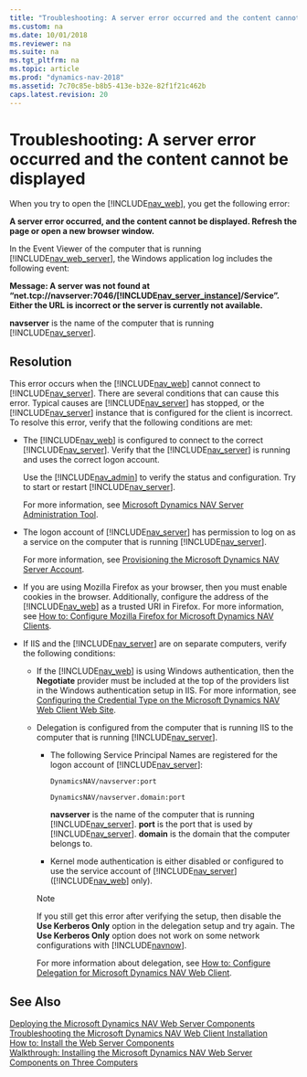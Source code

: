 ```yaml
---
title: "Troubleshooting: A server error occurred and the content cannot be displayed"
ms.custom: na
ms.date: 10/01/2018
ms.reviewer: na
ms.suite: na
ms.tgt_pltfrm: na
ms.topic: article
ms.prod: "dynamics-nav-2018"
ms.assetid: 7c70c85e-b8b5-413e-b32e-82f1f21c462b
caps.latest.revision: 20
---
```

# Troubleshooting: A server error occurred and the content cannot be displayed
When you try to open the [!INCLUDE[nav_web](includes/nav_web_md.md)], you get the following error:  
  
 **A server error occurred, and the content cannot be displayed. Refresh the page or open a new browser window.**  
  
 In the Event Viewer of the computer that is running [!INCLUDE[nav_web_server](includes/nav_web_server_md.md)], the Windows application log includes the following event:  
  
 **Message: A server was not found at “net.tcp://navserver:7046/[!INCLUDE[nav_server_instance](includes/nav_server_instance_md.md)]/Service”. Either the URL is incorrect or the server is currently not available.**  
  
 **navserver** is the name of the computer that is running [!INCLUDE[nav_server](includes/nav_server_md.md)].  
  
## Resolution  
 This error occurs when the [!INCLUDE[nav_web](includes/nav_web_md.md)] cannot connect to [!INCLUDE[nav_server](includes/nav_server_md.md)]. There are several conditions that can cause this error. Typical causes are [!INCLUDE[nav_server](includes/nav_server_md.md)] has stopped, or the [!INCLUDE[nav_server](includes/nav_server_md.md)] instance that is configured for the client is incorrect. To resolve this error, verify that the following conditions are met:  
  
-   The [!INCLUDE[nav_web](includes/nav_web_md.md)] is configured to connect to the correct [!INCLUDE[nav_server](includes/nav_server_md.md)]. Verify that the [!INCLUDE[nav_server](includes/nav_server_md.md)] is running and uses the correct logon account.  
  
     Use the [!INCLUDE[nav_admin](includes/nav_admin_md.md)] to verify the status and configuration. Try to start or restart [!INCLUDE[nav_server](includes/nav_server_md.md)].  
  
     For more information, see [Microsoft Dynamics NAV Server Administration Tool](Microsoft-Dynamics-NAV-Server-Administration-Tool.md).  
  
-   The logon account of [!INCLUDE[nav_server](includes/nav_server_md.md)] has permission to log on as a service on the computer that is running [!INCLUDE[nav_server](includes/nav_server_md.md)].  
  
     For more information, see [Provisioning the Microsoft Dynamics NAV Server Account](Provisioning-the-Microsoft-Dynamics-NAV-Server-Account.md).  
  
-   If you are using Mozilla Firefox as your browser, then you must enable cookies in the browser. Additionally, configure the address of the [!INCLUDE[nav_web](includes/nav_web_md.md)] as a trusted URI in Firefox. For more information, see [How to: Configure Mozilla Firefox for Microsoft Dynamics NAV Clients](How-to--Configure-Mozilla-Firefox-for-Microsoft-Dynamics-NAV-Clients.md).  
  
-   If IIS and the [!INCLUDE[nav_server](includes/nav_server_md.md)] are on separate computers, verify the following conditions:  
  
    -   If the [!INCLUDE[nav_web](includes/nav_web_md.md)] is using Windows authentication, then the **Negotiate** provider must be included at the top of the providers list in the Windows authentication setup in IIS. For more information, see [Configuring the Credential Type on the Microsoft Dynamics NAV Web Client Web Site](How-to--Configure-Authentication-of-Microsoft-Dynamics-NAV-Web-Client-Users.md#WebClient).  
  
    -   Delegation is configured from the computer that is running IIS to the computer that is running [!INCLUDE[nav_server](includes/nav_server_md.md)].  
  
        -   The following Service Principal Names are registered for the logon account of [!INCLUDE[nav_server](includes/nav_server_md.md)]:  
  
             `DynamicsNAV/navserver:port`  
  
             `DynamicsNAV/navserver.domain:port`  
  
             **navserver** is the name of the computer that is running [!INCLUDE[nav_server](includes/nav_server_md.md)]. **port** is the port that is used by [!INCLUDE[nav_server](includes/nav_server_md.md)]. **domain** is the domain that the computer belongs to.  
  
        -   Kernel mode authentication is either disabled or configured to use the service account of [!INCLUDE[nav_server](includes/nav_server_md.md)] \([!INCLUDE[nav_web](includes/nav_web_md.md)] only\).  
  
        > [!NOTE]  
        >  If you still get this error after verifying the setup, then disable the **Use Kerberos Only** option in the delegation setup and try again. The **Use Kerberos Only** option does not work on some network configurations with [!INCLUDE[navnow](includes/navnow_md.md)].  
  
         For more information about delegation, see [How to: Configure Delegation for Microsoft Dynamics NAV Web Client](How-to--Configure-Delegation-for-Microsoft-Dynamics-NAV-Web-Client.md).  
  
## See Also  
 [Deploying the Microsoft Dynamics NAV Web Server Components](Deploying-the-Microsoft-Dynamics-NAV-Web-Server-Components.md)   
 [Troubleshooting the Microsoft Dynamics NAV Web Client Installation](Troubleshooting-the-Microsoft-Dynamics-NAV-Web-Client-Installation.md)   
 [How to: Install the Web Server Components](How-to--Install-the-Web-Server-Components.md)   
 [Walkthrough: Installing the Microsoft Dynamics NAV Web Server Components on Three Computers](Walkthrough--Installing-the-Microsoft-Dynamics-NAV-Web-Server-Components-on-Three-Computers.md)
